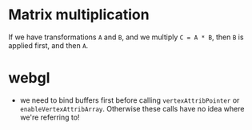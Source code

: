 # Matrix multiplication

If we have transformations `A` and `B`, and we multiply `C = A * B`, then `B` is applied first, and then `A`.

# webgl

 - we need to bind buffers first before calling `vertexAttribPointer` or `enableVertexAttribArray`. Otherwise these calls have no idea where we're referring to!
